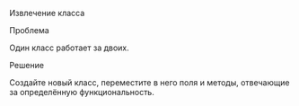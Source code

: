 Извлечение класса

Проблема

Один класс работает за двоих.

Решение

Создайте новый класс, переместите в него поля и методы, отвечающие за определённую функциональность.
